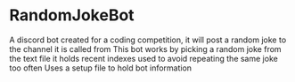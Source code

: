 # RandomJokeBot
A discord bot created for a coding competition, it will post a random joke to the channel it is called from
This bot works by picking a random joke from the text file
it holds recent indexes used to avoid repeating the same joke too often
Uses a setup file to hold bot information

